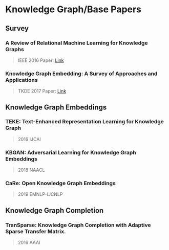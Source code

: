 # Knowledge Graph/Base Papers

## Survey

### A Review of Relational Machine Learning for Knowledge Graphs
> IEEE 2016
> Paper: [Link](https://arxiv.org/pdf/1503.00759.pdf)

### Knowledge Graph Embedding: A Survey of Approaches and Applications
> TKDE 2017
> Paper: [Link](https://ieeexplore.ieee.org/abstract/document/8047276)

## Knowledge Graph Embeddings

### TEKE: Text-Enhanced Representation Learning for Knowledge Graph
> 2016 IJCAI

### KBGAN: Adversarial Learning for Knowledge Graph Embeddings
> 2018 NAACL

### CaRe: Open Knowledge Graph Embeddings
> 2019 EMNLP-IJCNLP

## Knowledge Graph Completion

### TranSparse: Knowledge Graph Completion with Adaptive Sparse Transfer Matrix.
> 2016 AAAI